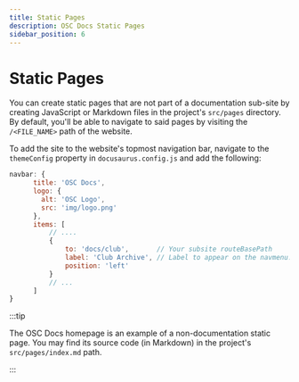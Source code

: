 ```yaml
---
title: Static Pages
description: OSC Docs Static Pages
sidebar_position: 6
---
```


# Static Pages

You can create static pages that are not part of a documentation sub-site by creating JavaScript or Markdown files in the project's `src/pages` directory. By default, you'll be able to navigate to said pages by visiting the `/<FILE_NAME>` path of the website.

To add the site to the website's topmost navigation bar, navigate to the `themeConfig` property in `docusaurus.config.js` and add the following:

```js title="docusaurus.config.js"
navbar: {
      title: 'OSC Docs',
      logo: {
        alt: 'OSC Logo',
        src: 'img/logo.png'
      },
      items: [
		  // ....
		  {
			  to: 'docs/club',       // Your subsite routeBasePath
			  label: 'Club Archive', // Label to appear on the navmenu.
			  position: 'left'
		  }
		  // ...
	  ]
}
```

:::tip

The OSC Docs homepage is an example of a non-documentation static page. You may find its source code (in Markdown) in the project's `src/pages/index.md` path.

:::
